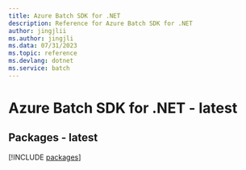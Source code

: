 ```yaml
---
title: Azure Batch SDK for .NET
description: Reference for Azure Batch SDK for .NET
author: jingjlii
ms.author: jingjli
ms.data: 07/31/2023
ms.topic: reference
ms.devlang: dotnet
ms.service: batch
---
```

# Azure Batch SDK for .NET - latest
## Packages - latest
[!INCLUDE [packages](batch-index.md)]